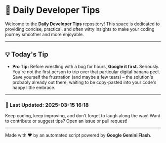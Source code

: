 
# 🌟 Daily Developer Tips

Welcome to the **Daily Developer Tips** repository! This space is dedicated to providing concise, practical, and often witty insights to make your coding journey smoother and more enjoyable.

---

## 💡 Today's Tip

- **Pro Tip:**  Before wrestling with a bug for hours,  **Google it first.**  Seriously.  You're not the first person to trip over that particular digital banana peel.  Save yourself the frustration (and maybe a few tears) – the solution's probably already out there, waiting to be copy-pasted into your code's happy little embrace.

---

### 📅 Last Updated: 2025-03-15 16:18

Keep coding, keep improving, and don't forget to laugh along the way! Want to contribute or suggest tips? Open an issue or pull request!

---

Made with ❤️ by an automated script powered by **Google Gemini Flash**.
